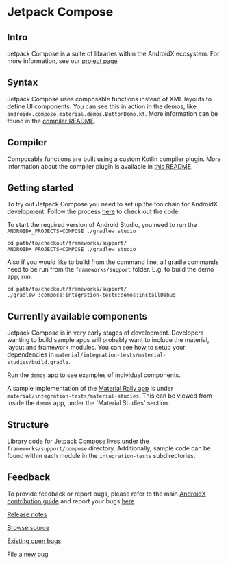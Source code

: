 # Jetpack Compose
## Intro
Jetpack Compose is a suite of libraries within the AndroidX ecosystem. For more information, see our [project page](https://developer.android.com/jetpackcompose)

## Syntax
Jetpack Compose uses composable functions instead of XML layouts to define UI components. You can
see this in action in the demos, like `androidx.compose.material.demos.ButtonDemo.kt`. More
information can be found in the [compiler README](https://android.googlesource.com/platform/frameworks/support/+/androidx-main/compose/compiler/README.md).

## Compiler
Composable functions are built using a custom Kotlin compiler plugin. More information about the
compiler plugin is available in [this README](https://android.googlesource.com/platform/frameworks/support/+/androidx-main/compose/compiler/README.md).

## Getting started
To try out Jetpack Compose you need to set up the toolchain for AndroidX development. Follow the process [here](https://android.googlesource.com/platform/frameworks/support/+/androidx-main/README.md) to check out the code.

To start the required version of Android Studio, you need to run the `ANDROIDX_PROJECTS=COMPOSE ./gradlew studio`

    cd path/to/checkout/frameworks/support/
    ANDROIDX_PROJECTS=COMPOSE ./gradlew studio

Also if you would like to build from the command line, all gradle commands need to be run from the
`frameworks/support` folder.  E.g. to build the demo app, run:

    cd path/to/checkout/frameworks/support/
    ./gradlew :compose:integration-tests:demos:installDebug

## Currently available components
Jetpack Compose is in very early stages of development. Developers wanting to build sample apps will probably want to include the material, layout and framework modules. You can see how to setup your dependencies in `material/integration-tests/material-studies/build.gradle`.

Run the `demos` app to see examples of individual components.

A sample implementation of the [Material Rally app](https://material.io/design/material-studies/rally.html) is under `material/integration-tests/material-studies`. This can be viewed from inside the `demos` app, under the 'Material Studies' section.

## Structure
Library code for Jetpack Compose lives under the `frameworks/support/compose` directory. Additionally, sample code can be found within each module in the `integration-tests` subdirectories.

## Feedback
To provide feedback or report bugs, please refer to the main [AndroidX contribution guide](https://android.googlesource.com/platform/frameworks/support/+/androidx-main/README.md) and report your bugs [here](https://issuetracker.google.com/issues/new?component=612128)

[Release notes](https://developer.android.com/jetpack/androidx/releases/compose)

[Browse source](https://cs.android.com/androidx/platform/frameworks/support/+/androidx-main:compose/)

[Existing open bugs](https://issuetracker.google.com/issues?q=componentid:612128%20status:open)

[File a new bug](https://issuetracker.google.com/issues/new?component=612128)

